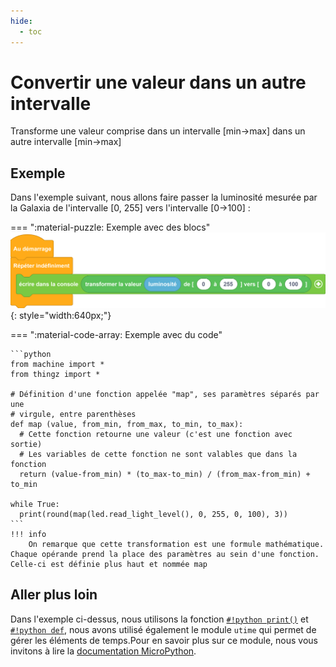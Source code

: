 ```yaml
---
hide:
  - toc
---
```


# Convertir une valeur dans un autre intervalle
Transforme une valeur comprise dans un intervalle [min→max] dans un autre intervalle [min→max]

## Exemple

Dans l'exemple suivant, nous allons faire passer la luminosité mesurée par la Galaxia de l'intervalle [0, 255] vers l'intervalle [0→100] :

=== ":material-puzzle: Exemple avec des blocs"
    ![Bloc transformer la valeur](transformer.png){: style="width:640px;"}

=== ":material-code-array: Exemple avec du code"

    ```python
    from machine import *
    from thingz import *
    
    # Définition d'une fonction appelée "map", ses paramètres séparés par une 
    # virgule, entre parenthèses
    def map (value, from_min, from_max, to_min, to_max):
      # Cette fonction retourne une valeur (c'est une fonction avec sortie)
      # Les variables de cette fonction ne sont valables que dans la fonction
      return (value-from_min) * (to_max-to_min) / (from_max-from_min) + to_min

    while True:
      print(round(map(led.read_light_level(), 0, 255, 0, 100), 3))
    ```
    !!! info
        On remarque que cette transformation est une formule mathématique. Chaque opérande prend la place des paramètres au sein d'une fonction. Celle-ci est définie plus haut et nommée map

## Aller plus loin
Dans l'exemple ci-dessus, nous utilisons la fonction [`#!python print()`](../communication/ecrire_dans_la_console.md) et [`#!python def`](../fonctions/fonction.md), nous avons utilisé également le module `utime` qui permet de gérer les éléments de temps.Pour en savoir plus sur ce module, nous vous invitons à lire la [documentation MicroPython](https://www.micropython.fr/reference/#/04.modules_standards/utime/00.module_time?id=module-utime).

